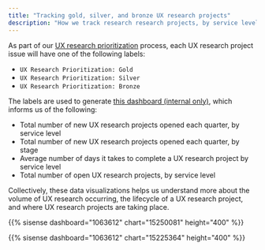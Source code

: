 ```yaml
---
title: "Tracking gold, silver, and bronze UX research projects"
description: "How we track research research projects, by service level."
---
```


As part of our [UX research prioritization](/handbook/product/ux/ux-research/research-prioritization/) process, each UX research project issue will have one of the following labels:

- `UX Research Prioritization: Gold`
- `UX Research Prioritization: Silver`
- `UX Research Prioritization: Bronze`

The labels are used to generate [this dashboard (internal only)](https://app.periscopedata.com/app/gitlab/1063612/UX-research-projects), which informs us of the following:

- Total number of new UX research projects opened each quarter, by service level
- Total number of new UX research projects opened each quarter, by stage
- Average number of days it takes to complete a UX research project by service level
- Total number of open UX research projects, by service level

Collectively, these data visualizations helps us understand more about the volume of UX research occurring, the lifecycle of a UX research project, and where UX research projects are taking place.

{{% sisense dashboard="1063612" chart="15250081" height="400" %}}

{{% sisense dashboard="1063612" chart="15225364" height="400" %}}
